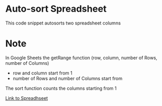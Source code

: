 # Auto-sort Spreadsheet

This code snippet autosorts two spreadsheet columns

# Note

In Google Sheets the getRange function (row, column, number of Rows, number of Columns)
* row and column start from 1
* number of Rows and number of Columns start from

The sort function counts the columns starting from 1

[Link to Spreadhseet](https://docs.google.com/spreadsheets/d/1gWH2X3Ul7nwekecsvNm9Ly2Y6jzSKNjYZ_hbydeJ1Aw/edit#gid=0)
